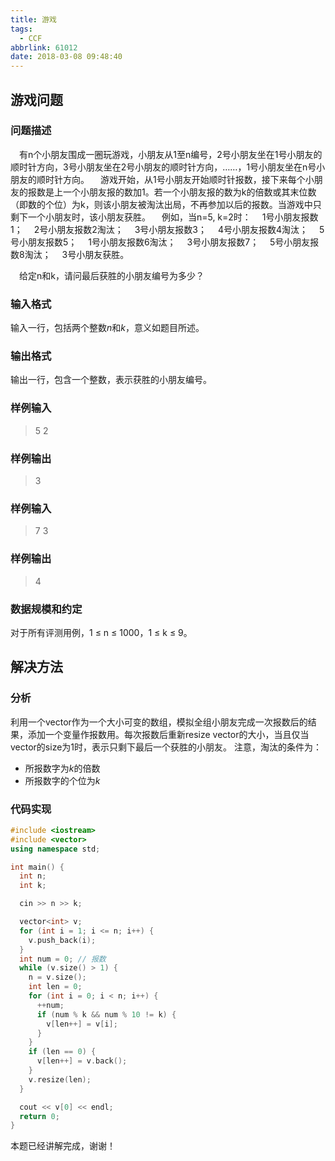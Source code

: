 ```yaml
---
title: 游戏
tags:
  - CCF
abbrlink: 61012
date: 2018-03-08 09:48:40
---
```

## 游戏问题
### 问题描述
&emsp;有n个小朋友围成一圈玩游戏，小朋友从1至n编号，2号小朋友坐在1号小朋友的顺时针方向，3号小朋友坐在2号小朋友的顺时针方向，……，1号小朋友坐在n号小朋友的顺时针方向。
&emsp;游戏开始，从1号小朋友开始顺时针报数，接下来每个小朋友的报数是上一个小朋友报的数加1。若一个小朋友报的数为k的倍数或其末位数（即数的个位）为k，则该小朋友被淘汰出局，不再参加以后的报数。当游戏中只剩下一个小朋友时，该小朋友获胜。
&emsp;例如，当n=5, k=2时：
&emsp;1号小朋友报数1；
&emsp;2号小朋友报数2淘汰；
&emsp;3号小朋友报数3；
&emsp;4号小朋友报数4淘汰；
&emsp;5号小朋友报数5；
&emsp;1号小朋友报数6淘汰；
&emsp;3号小朋友报数7；
&emsp;5号小朋友报数8淘汰；
&emsp;3号小朋友获胜。

&emsp;给定n和k，请问最后获胜的小朋友编号为多少？
<!-- more -->

### 输入格式
输入一行，包括两个整数*n*和*k*，意义如题目所述。

### 输出格式
输出一行，包含一个整数，表示获胜的小朋友编号。

### 样例输入
> 5 2

### 样例输出
> 3

### 样例输入
> 7 3

### 样例输出
> 4

### 数据规模和约定
对于所有评测用例，1 ≤ n ≤ 1000，1 ≤ k ≤ 9。

## 解决方法
### 分析
利用一个vector作为一个大小可变的数组，模拟全组小朋友完成一次报数后的结果，添加一个变量作报数用。每次报数后重新resize vector的大小，当且仅当vector的size为1时，表示只剩下最后一个获胜的小朋友。
注意，淘汰的条件为：
  + 所报数字为*k*的倍数
  + 所报数字的个位为*k*

### 代码实现
```C++
#include <iostream>
#include <vector>
using namespace std;

int main() {
  int n;
  int k;

  cin >> n >> k;

  vector<int> v;
  for (int i = 1; i <= n; i++) {
    v.push_back(i);
  }
  int num = 0; // 报数
  while (v.size() > 1) {
    n = v.size();
    int len = 0;
    for (int i = 0; i < n; i++) {
      ++num;
      if (num % k && num % 10 != k) {
        v[len++] = v[i];
      }
    }
    if (len == 0) {
      v[len++] = v.back();
    }
    v.resize(len);
  }

  cout << v[0] << endl;
  return 0;
}
```

本题已经讲解完成，谢谢！
